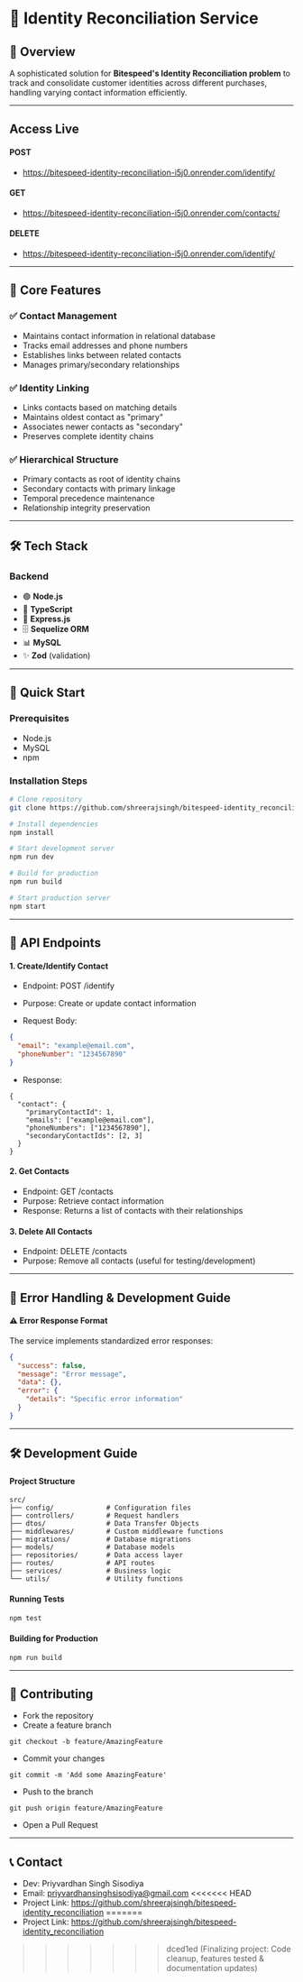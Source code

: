 # 🔄 Identity Reconciliation Service

## 🎯 Overview
A sophisticated solution for **Bitespeed's Identity Reconciliation problem** to track and consolidate customer identities across different purchases, handling varying contact information efficiently.

---

## Access Live

#### POST
- https://bitespeed-identity-reconciliation-i5j0.onrender.com/identify/

#### GET
- https://bitespeed-identity-reconciliation-i5j0.onrender.com/contacts/

#### DELETE
- https://bitespeed-identity-reconciliation-i5j0.onrender.com/identify/

---

## 🌟 Core Features

### ✅ Contact Management
- Maintains contact information in relational database
- Tracks email addresses and phone numbers
- Establishes links between related contacts
- Manages primary/secondary relationships

### ✅ Identity Linking
- Links contacts based on matching details
- Maintains oldest contact as "primary"
- Associates newer contacts as "secondary"
- Preserves complete identity chains

### ✅ Hierarchical Structure
- Primary contacts as root of identity chains
- Secondary contacts with primary linkage
- Temporal precedence maintenance
- Relationship integrity preservation

---

## 🛠️ Tech Stack

### Backend
- 🟢 **Node.js**
- 🔷 **TypeScript**
- 🚀 **Express.js**
- 🗄️ **Sequelize ORM**
- 📊 **MySQL**
- ✨ **Zod** (validation)

---

## 🚀 Quick Start

### Prerequisites
- Node.js
- MySQL
- npm

### Installation Steps
```bash
# Clone repository
git clone https://github.com/shreerajsingh/bitespeed-identity_reconciliation.git

# Install dependencies
npm install

# Start development server
npm run dev

# Build for production
npm run build

# Start production server
npm start
```

---

## 📡 API Endpoints

#### 1. Create/Identify Contact
- Endpoint: POST /identify

- Purpose: Create or update contact information

- Request Body:
```json
{
  "email": "example@email.com",
  "phoneNumber": "1234567890"
}
```

- Response:
```
{
  "contact": {
    "primaryContactId": 1,
    "emails": ["example@email.com"],
    "phoneNumbers": ["1234567890"],
    "secondaryContactIds": [2, 3]
  }
}
```

#### 2. Get Contacts
- Endpoint: GET /contacts
- Purpose: Retrieve contact information
- Response: Returns a list of contacts with their relationships

#### 3. Delete All Contacts
- Endpoint: DELETE /contacts
- Purpose: Remove all contacts (useful for testing/development)

---
## 🚨 Error Handling & Development Guide

#### ⚠️ Error Response Format
The service implements standardized error responses:

```json
{
  "success": false,
  "message": "Error message", 
  "data": {},
  "error": {
    "details": "Specific error information"
  }
}
```

---

## 🛠️ Development Guide

#### Project Structure
```code
src/
├── config/             # Configuration files
├── controllers/        # Request handlers
├── dtos/               # Data Transfer Objects
├── middlewares/        # Custom middleware functions
├── migrations/         # Database migrations
├── models/             # Database models
├── repositories/       # Data access layer
├── routes/             # API routes
├── services/           # Business logic
└── utils/              # Utility functions
```

#### Running Tests

```bash
npm test
```

#### Building for Production

```bash
npm run build
```

---

## 🤝 Contributing

- Fork the repository
- Create a feature branch
```
git checkout -b feature/AmazingFeature
```
- Commit your changes
```
git commit -m 'Add some AmazingFeature'
```

- Push to the branch 
```
git push origin feature/AmazingFeature
```
- Open a Pull Request

---

## 📞 Contact

- Dev: Priyvardhan Singh Sisodiya
- Email: priyvardhansinghsisodiya@gmail.com
<<<<<<< HEAD
- Project Link: https://github.com/shreerajsingh/bitespeed-identity_reconciliation
=======
- Project Link: https://github.com/shreerajsingh/bitespeed-identity_reconciliation
>>>>>>> dced1ed (Finalizing project: Code cleanup, features tested & documentation updates)
